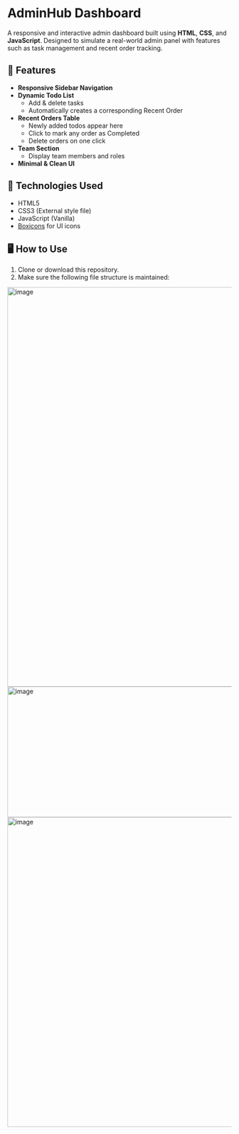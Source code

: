 # AdminHub Dashboard

A responsive and interactive admin dashboard built using **HTML**, **CSS**, and **JavaScript**. Designed to simulate a real-world admin panel with features such as task management and recent order tracking.

## 🚀 Features

- **Responsive Sidebar Navigation**
- **Dynamic Todo List**
  - Add & delete tasks
  - Automatically creates a corresponding Recent Order
- **Recent Orders Table**
  - Newly added todos appear here
  - Click to mark any order as Completed
  - Delete orders on one click
- **Team Section**
  - Display team members and roles
- **Minimal & Clean UI**

## 🧩 Technologies Used

- HTML5
- CSS3 (External style file)
- JavaScript (Vanilla)
- [Boxicons](https://boxicons.com/) for UI icons

## 🖥️ How to Use

1. Clone or download this repository.
2. Make sure the following file structure is maintained:
<img width="1919" height="896" alt="image" src="https://github.com/user-attachments/assets/84a3ad8a-b0e7-4a20-8168-5a4ef1f9b238" />
<img width="1868" height="293" alt="image" src="https://github.com/user-attachments/assets/79805e50-17f9-47a1-bb18-efb74e77d8e1" />
<img width="1889" height="695" alt="image" src="https://github.com/user-attachments/assets/46dfe1b5-4592-40fb-8c55-1dd12275bf36" />

